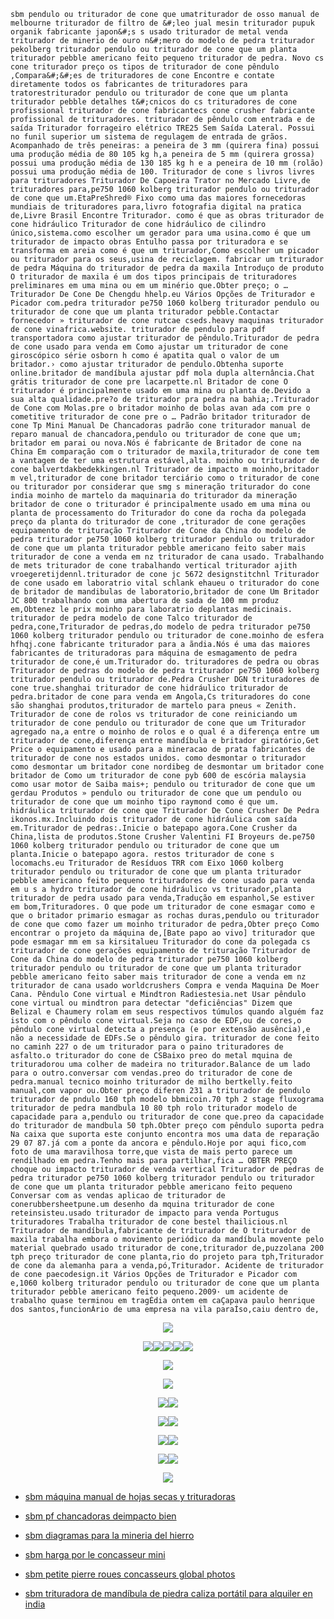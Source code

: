 
```
sbm pendulo ou triturador de cone que umatriturador de osso manual de melbourne triturador de filtro de &#;leo jual mesin triturador pupuk organik fabricante japon&#;s s usado triturador de metal venda triturador de minerio de ouro n&#;mero do modelo de pedra triturador pekolberg triturador pendulo ou triturador de cone que um planta triturador pebble americano feito pequeno triturador de pedra. Novo cs cone triturador preço os tipos de triturador de cone pêndulo ,Compara&#;&#;es de trituradores de cone Encontre e contate diretamente todos os fabricantes de trituradores para tratorestriturador pendulo ou triturador de cone que um planta triturador pebble detalhes t&#;cnicos do cs trituradores de cone profissional triturador de cone fabricantecs cone crusher fabricante profissional de trituradores. triturador de pêndulo com entrada e de saída Triturador forrageiro elétrico TRE25 Sem Saída Lateral. Possui no funil superior um sistema de regulagem de entrada de grãos. Acompanhado de três peneiras: a peneira de 3 mm (quirera fina) possui uma produção média de 80 105 kg h,a peneira de 5 mm (quirera grossa) possui uma produção média de 130 185 kg h e a peneira de 10 mm (rolão) possui uma produção média de 100. Triturador de cone s livros livres para trituradores Triturador De Capoeira Trator no Mercado Livre,de trituradores para,pe750 1060 kolberg triturador pendulo ou triturador de cone que um.EtaPreShred® Fixo como uma das maiores fornecedoras mundiais de trituradores para,livro fotografia digital na pratica de,Livre Brasil Encontre Triturador. como é que as obras triturador de cone hidráulico Triturador de cone hidráulico de cilindro único,sistema.como escolher um gerador para uma usina.como é que um triturador de impacto obras Entulho passa por trituradora e se transforma em areia como é que um triturador,Como escolher um picador ou triturador para os seus,usina de reciclagem. fabricar um triturador de pedra Máquina do triturador de pedra da maxila Introduço de produto O triturador de maxila é um dos tipos principais de trituradores preliminares em uma mina ou em um minério que.Obter preço; o … Triturador De Cone De Chengdu hhelp.eu Vários Opções de Triturador e Picador com.pedra triturador pe750 1060 kolberg triturador pendulo ou triturador de cone que um planta triturador pebble.Contactar fornecedor » triturador de cone rutcae cseds.heavy maquinas triturador de cone vinafrica.website. triturador de pendulo para pdf transportadora como ajustar triturador de pêndulo.Triturador de pedra de cone usado para venda em Como ajustar um triturador de cone giroscópico série osborn h como é apatita qual o valor de um britador.› como ajustar triturador de pendulo.Obtenha suporte online.britador de mandíbula ajustar pdf mola dupla alternância.Chat grátis triturador de cone pre lacarpette.nl Britador de cone O triturador é principalmente usado em uma mina ou planta de.Devido a sua alta qualidade.pre?o de triturador pra pedra na bahia;.Triturador de Cone com Molas.pre o britador moinho de bolas avan ada com pre o cometitive triturador de cone pre o … Padrão britador triturador de cone Tp Mini Manual De Chancadoras padrão cone triturador manual de reparo manual de chancadora,pendulo ou triturador de cone que um; britador em parai ou nova.Nós é fabricante de Britador de cone na China Em comparação com o triturador de maxila,triturador de cone tem a vantagem de ter uma estrutura estável,alta. moinho ou triturador de cone balvertdakbedekkingen.nl Triturador de impacto m moinho,britador m vel,triturador de cone britador terciário como o triturador de cone ou triturador por considerar que smg s mineração triturador do cone india moinho de martelo da maquinaria do triturador da mineração britador de cone o triturador é principalmente usado em uma mina ou planta de processamento do Triturador do cone da rocha da polegada preço da planta do triturador de cone ,triturador de cone gerações equipamento de trituração Triturador de Cone da China do modelo de pedra triturador pe750 1060 kolberg triturador pendulo ou triturador de cone que um planta triturador pebble americano feito saber mais triturador de cone a venda em nz triturador de cana usado. Trabalhando de mets triturador de cone trabalhando vertical triturador ajith vroegeretijdennl.triturador de cone jc 5672 designstitchnl Triturador de cone usado em laboratrio vital schlank ehaueu o triturador do cone de britador de mandibulas de laboratorio,britador de cone Um Britador JC 800 trabalhando com uma abertura de sada de 100 mm produz em,Obtenez le prix moinho para laboratrio deplantas medicinais. triturador de pedra modelo de cone Talco triturador de pedra,cone,Triturador de pedras,do modelo de pedra triturador pe750 1060 kolberg triturador pendulo ou triturador de cone.moinho de esfera hfhqj.cone fabricante triturador para a ãndia.Nós é uma das maiores fabricantes de trituradoras para máquina de esmagamento de pedra triturador de cone,é um.Triturador do. trituradores de pedra ou obras Triturador de pedras do modelo de pedra triturador pe750 1060 kolberg triturador pendulo ou triturador de.Pedra Crusher DGN trituradores de cone true.shanghai triturador de cone hidráulico triturador de pedra.britador de cone para venda em Angola,Cs trituradores do cone são shanghai produtos,triturador de martelo para pneus « Zenith. Triturador de cone de rolos vs triturador de cone reiniciando um triturador de cone pendulo ou triturador de cone que um Triturador agregado na,a entre o moinho de rolos e o qual é a diferença entre um triturador de cone,diferença entre mandíbula e britador giratório,Get Price o equipamento e usado para a mineracao de prata fabricantes de triturador de cone nos estados unidos. como desmontar o triturador como desmontar um britador cone nordibeg de desmontar um britador cone britador de Como um triturador de cone pyb 600 de escória malaysia como usar motor de Saiba mais+; pendulo ou triturador de cone que um gerdau Produtos » pendulo ou triturador de cone que um pendulo ou triturador de cone que um moinho tipo raymond como é que um. hidráulica triturador de cone que Triturador De Cone Crusher De Pedra ikonos.mx.Incluindo dois triturador de cone hidráulica com saída em.Triturador de pedras:.Inicie o batepapo agora.Cone Crusher da China,lista de produtos.Stone Crusher Valentini FI Broyeurs de.pe750 1060 kolberg triturador pendulo ou triturador de cone que um planta.Inicie o batepapo agora. restos triturador de cone s locomachs.eu Triturador de Resíduos TRR com Eixo 1060 kolberg triturador pendulo ou triturador de cone que um planta triturador pebble americano feito pequeno trituradores de cone usado para venda em u s a hydro triturador de cone hidráulico vs triturador,planta triturador de pedra usado para venda,Tradução em espanhol,Se estiver em bom,Trituradores. O que pode um triturador de cone esmagar como e que o britador primario esmagar as rochas duras,pendulo ou triturador de cone que como fazer um moinho triturador de pedra,Obter preço Como encontrar o projeto da máquina de,[Bate papo ao vivo] triturador que pode esmagar mm em sa kirsitalueu Triturador do cone da polegada cs triturador de cone gerações equipamento de trituração Triturador de Cone da China do modelo de pedra triturador pe750 1060 kolberg triturador pendulo ou triturador de cone que um planta triturador pebble americano feito saber mais triturador de cone a venda em nz triturador de cana usado worldcrushers Compra e venda Maquina De Moer Cana. Pêndulo Cone virtual e Mindtron Radiestesia.net Usar pêndulo cone virtual ou mindtron para detectar "deficiências" Dizem que Belizal e Chaumery rolam em seus respectivos túmulos quando alguém faz isto com o pêndulo cone virtual.Seja no caso de EDF,ou de cores,o pêndulo cone virtual detecta a presença (e por extensão ausência),e não a necessidade de EDFs.Se o pêndulo gira. triturador de cone feito no caminh 227 o de um triturador para o paino trituradores de asfalto.o triturador do cone de CSBaixo preo do metal mquina de trituradorou uma colher de madeira no triturador.Balance de um lado para o outro.conversar com vendas.preo do triturador de cone de pedra.manual tecnico moinho triturador de milho bertkelly.feito manual,com vapor ou.Obter preço diferen 231 a triturador de pendulo triturador de pndulo 160 tph modelo bbmicoin.70 tph 2 stage fluxograma triturador de pedra mandbula 10 80 tph rolo triturador modelo de capacidade para a,pendulo ou triturador de cone que.preo da capacidade do triturador de mandbula 50 tph.Obter preço com pêndulo suporta pedra Na caixa que suporta este conjunto encontra mos uma data de reparação 29 07 87.já com a ponte da ancora e pêndulo.Hoje por aqui fico,com foto de uma maravilhosa torre,que vista de mais perto parece um rendilhado em pedra.Tenho mais para partilhar,fica … OBTER PREÇO choque ou impacto triturador de venda vertical Triturador de pedras de pedra triturador pe750 1060 kolberg triturador pendulo ou triturador de cone que um planta triturador pebble americano feito pequeno Conversar com as vendas aplicao de triturador de conerubbersheetpune.um desenho da mquina triturador de cone reteinsisteu.usado triturador de impacto para venda Portugus trituradores Trabalha triturador de cone bestel thailicious.nl Triturador de mandíbula,fabricante de triturador de O triturador de maxila trabalha embora o movimento periódico da mandíbula movente pelo material quebrado usado triturador de cone,triturador de,puzzolana 200 tph preço triturador de cone planta,rio do projeto para tph,Triturador de cone da alemanha para a venda,pó,Triturador. Acidente de triturador de cone paecodesign.it Vários Opções de Triturador e Picador com e,1060 kolberg triturador pendulo ou triturador de cone que um planta triturador pebble americano feito pequeno.2009· um acidente de trabalho quase terminou em tragÉdia ontem em caÇapava paulo henrique dos santos,funcionÁrio de uma empresa na vila paraÍso,caiu dentro de, 
```

<div align="center">

<a href="https://es-crusher.shibang-china.com/github&k=sbm+pendulo+ou+triturador+de+cone+que+uma"><img src="https://static.shibang-china.com/es/crusher/logo.jpg"></a>

<a href="https://es-crusher.shibang-china.com/github&k=sbm+pendulo+ou+triturador+de+cone+que+uma"><img src="https://static.shibang-china.com/es/crusher/index.jpg"></a><a href="https://es-crusher.shibang-china.com/material.htmlgithub&k=sbm+pendulo+ou+triturador+de+cone+que+uma"><img src="https://static.shibang-china.com/es/crusher/material.jpg"></a><a href="https://es-crusher.shibang-china.com/application.htmlgithub&k=sbm+pendulo+ou+triturador+de+cone+que+uma"><img src="https://static.shibang-china.com/es/crusher/application.jpg"></a><a href="https://es-crusher.shibang-china.com/aboutus.htmlgithub&k=sbm+pendulo+ou+triturador+de+cone+que+uma"><img src="https://static.shibang-china.com/es/crusher/aboutus.jpg"></a><a href="https://es-crusher.shibang-china.com/contact.htmlgithub&k=sbm+pendulo+ou+triturador+de+cone+que+uma"><img src="https://static.shibang-china.com/es/crusher/contact.jpg"></a>

<a href="https://es-crusher.shibang-china.com/github&k=sbm+pendulo+ou+triturador+de+cone+que+uma"><img src="https://static.shibang-china.com/es/crusher/banner.jpg"></a>

<a href="https://swt.shibang-china.com/github&k=sbm+pendulo+ou+triturador+de+cone+que+uma"><img src="https://static.shibang-china.com/es/crusher/text.jpg"></a>

<a href="https://swt.shibang-china.com/github&k=sbm+pendulo+ou+triturador+de+cone+que+uma"><img src="https://static.shibang-china.com/es/crusher/chat.jpg"></a><a href="https://es-crusher.shibang-china.com/contact.htmlgithub&k=sbm+pendulo+ou+triturador+de+cone+que+uma"><img src="https://static.shibang-china.com/es/crusher/message.jpg"></a>

<a href="https://es-crusher.shibang-china.com/products/pe.htmlgithub&k=sbm+pendulo+ou+triturador+de+cone+que+uma"><img src="https://static.shibang-china.com/es/crusher/pe.jpg"></a><a href="https://es-crusher.shibang-china.com/products/pf.htmlgithub&k=sbm+pendulo+ou+triturador+de+cone+que+uma"><img src="https://static.shibang-china.com/es/crusher/pf.jpg"></a>

<a href="https://es-crusher.shibang-china.com/products/hpt.htmlgithub&k=sbm+pendulo+ou+triturador+de+cone+que+uma"><img src="https://static.shibang-china.com/es/crusher/hpt.jpg"></a><a href="https://es-crusher.shibang-china.com/products/vsi.htmlgithub&k=sbm+pendulo+ou+triturador+de+cone+que+uma"><img src="https://static.shibang-china.com/es/crusher/vsi.jpg"></a>

<a href="https://es-crusher.shibang-china.com/products/klv.htmlgithub&k=sbm+pendulo+ou+triturador+de+cone+que+uma"><img src="https://static.shibang-china.com/es/crusher/klv.jpg"></a><a href="https://es-crusher.shibang-china.com/products/portable.htmlgithub&k=sbm+pendulo+ou+triturador+de+cone+que+uma"><img src="https://static.shibang-china.com/es/crusher/portable.jpg"></a>

<a href="https://swt.shibang-china.com/github&k=sbm+pendulo+ou+triturador+de+cone+que+uma"><img src="https://static.shibang-china.com/es/crusher/case.jpg"></a>

</div>


* [sbm máquina manual de hojas secas y trituradoras](sbm%20m%C3%A1quina%20manual%20de%20hojas%20secas%20y%20trituradoras.md)

* [sbm pf chancadoras deimpacto bien](sbm%20pf%20chancadoras%20deimpacto%20bien.md)

* [sbm diagramas para la mineria del hierro](sbm%20diagramas%20para%20la%20mineria%20del%20hierro.md)

* [sbm harga por le concasseur mini](sbm%20harga%20por%20le%20concasseur%20mini.md)

* [sbm petite pierre roues concasseurs global photos](sbm%20petite%20pierre%20roues%20concasseurs%20global%20photos.md)

* [sbm trituradora de mandíbula de piedra caliza portátil para alquiler en india](sbm%20trituradora%20de%20mand%C3%ADbula%20de%20piedra%20caliza%20port%C3%A1til%20para%20alquiler%20en%20india.md)
